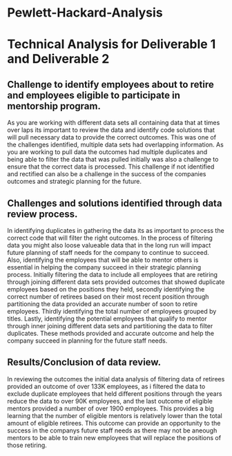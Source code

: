 # Pewlett-Hackard-Analysis

# Technical Analysis for Deliverable 1 and Deliverable 2

## Challenge to identify employees about to retire and employees eligible to participate in mentorship program.

As you are working with different data sets all containing data that at times over laps its important to review
the data and identify code solutions that will pull necessary data to provide the correct outcomes. This was one of the 
challenges identified, multiple data sets had overlapping information. As you are working to pull data the outcomes had
multiple duplicates and being able to filter the data that was pulled initially was also a challenge to ensure that the
correct data is processed. This challenge if not identified and rectified can also be a challenge in the success of the 
companies outcomes and strategic planning for the future.


## Challenges and solutions identified through data review process.

In identifying duplicates in gathering the data its as important to process the correct code that will filter the right 
outcomes. In the process of filtering data you might also loose valueable data that in the long run will impact future 
planning of staff needs for the company to continue to succeed. Also, identifying the employees that will be able to mentor 
others is essential in helping the company succeed in their strategic planning process. Initially filtering the data to 
include all employees that are retiring through joining different data sets provided outcomes that showed duplicate employees 
based on the positions they held, secondly identifying the correct number of retirees based on their most recent position through 
partitioning the data provided an accurate number of soon to retire employees. Thirdly identifying the total number of employees 
grouped by titles. Lastly, identifying the potential employees that qualify to mentor through inner joining different data sets
and partitioning the data to filter duplicates. These methods provided and accurate outcome and help the company succeed in 
planning for the future staff needs. 


## Results/Conclusion of data review.

In reviewing the outcomes the initial data analysis of filtering data of retirees provided an outcome of over 133K employees, 
as i filtered the data to exclude duplicate employees that held different positions through the years reduce the data to over 90K employees, 
and the last outcome of eligible mentors provided a number of over 1900 employees. This provides a big learning that the number of eligible 
mentors is relatively lower than the total amount of eligible retirees. This outcome can provide an opportunity to the success in the companys 
future staff needs as there may not be aneough mentors to be able to train new employees that will replace the positions of those retiring.
